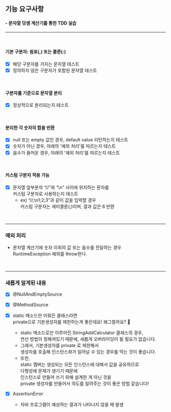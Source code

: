 ## 기능 요구사항
#### - 문자열 덧셈 계산기를 통한 TDD 실습
<hr />
<br />

#### 기본 구분자: 쉼표(,) 또는 콜론(:)
- [X] 해당 구분자를 가지는 문자열 테스트
- [X] 정의하지 않은 구분자가 포함된 문자열 테스트

<br />

#### 구분자를 기준으로 문자열 분리
- [X] 정상적으로 분리되는지 테스트

<br />

#### 분리한 각 숫자의 합을 반환
- [X] null 또는 empty 값인 경우, default value 리턴하는지 테스트
- [X] 숫자가 아닌 경우, 아래의 '예외 처리'를 따르는지 테스트
- [X] 음수가 들어온 경우, 아래의 '예외 처리'를 따르는지 테스트

<br />

#### 커스텀 구분자 적용 가능
- [X] 문자열 앞부분의 “//”와 “\n” 사이에 위치하는 문자를 <br/> 커스텀 구분자로 사용하는지 테스트
  - ex) “//;\n1;2;3”과 같이 값을 입력할 경우 <br/> 커스텀 구분자는 세미콜론(;)이며, 결과 값은 6 반환

<br />

<hr />

### 예외 처리
- 문자열 계산기에 숫자 이외의 값 또는 음수를 전달하는 경우 <br/> RuntimeException 예외를 throw한다.

<br />

<hr />

### 새롭게 알게된 내용
- [X] @NullAndEmptySource
- [X] @MethodSource
- [X] static 메소드만 이뤄진 클래스라면 <br/> private으로 기본생성자를 제한하는게 좋은데요!
  왜그럴까요? 🤔
  -  static 메소드로만 이루어진 StringAddCalculator 클래스의 경우, <br/> 
     연산 방법이 정해져있기 때문에, 새롭게 오버라이딩이 될 필요가 없습니다. 
  - 그래서, 기본생성자를 private 로 제한해서 <br/> 
    생성자를 호출해 인스턴스화가 일어날 수 있는 경우를 막는 것이 좋습니다. 
  - 또한, <br/> static 멤버는 생성되는 모든 인스턴스에 대해서 값을 공유하므로 <br/>
    다형성에 문제가 생기기 때문에 <br/> 
    인스턴스로 만들어 쓰기 위해 설계한 게 아닌 것을 <br/> 
    private 생성자를 만들어서 의도를 알려주는 것이 좋은 방법 같습니다!

- [X] AssertionError
    - 자바 프로그램이 예상하는 결과가 나타나지 않을 때 발생